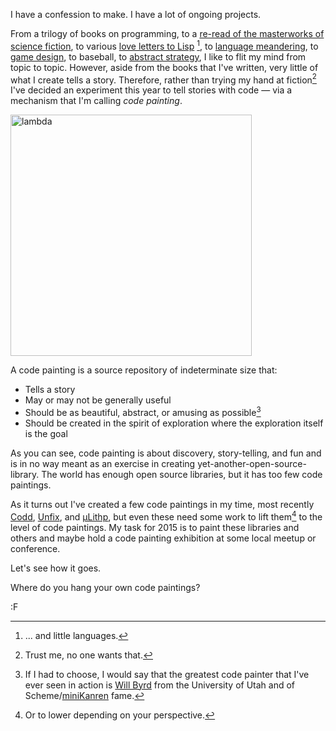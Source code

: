 I have a confession to make.  I have a lot of ongoing projects.

From a trilogy of books on programming, to a [re-read of the masterworks of science fiction](http://blog.fogus.me/2012/09/21/the-amazing-colossal-science-fiction-ketchup/), to various [love letters to Lisp](http://www.readevalprintlove.org/) [^1], to [language meandering](http://www.clojure.org), to [game design](http://fogus.me/fun/spiel/martian-whist/), to baseball, to [abstract strategy](http://2.bp.blogspot.com/-2xfGrCZuUMY/TyBUmASpTqI/AAAAAAAABJI/6N_9JOqDjp0/s1600/goban_stones.png), I like to flit my mind from topic to topic.  However, aside from the books that I've written, very little of what I create tells a story.  Therefore, rather than trying my hand at fiction[^2] I've decided an experiment this year to tell stories with code — via a mechanism that I'm calling *code painting*.

<a href="http://blog.fogus.me/wp-content/uploads/2015/02/Lambda_graffiti1.jpg"><img src="http://blog.fogus.me/wp-content/uploads/2015/02/Lambda_graffiti1.jpg" alt="lambda" width="386" height="386" class="aligncenter size-full wp-image-5882" /></a>

A code painting is a source repository of indeterminate size that:

 - Tells a story
 - May or may not be generally useful
 - Should be as beautiful, abstract, or amusing as possible[^will]
 - Should be created in the spirit of exploration where the exploration itself is the goal

As you can see, code painting is about discovery, story-telling, and fun and is in no way meant as an exercise in creating yet-another-open-source-library.  The world has enough open source libraries, but it has too few code paintings.

As it turns out I've created a few code paintings in my time, most recently [Codd](https://github.com/fogus/codd), [Unfix](http://fogus.me/fun/unfix/), and [μLithp](https://github.com/readevalprintlove/ulithp), but even these need some work to lift them[^3] to the level of code paintings.  My task for 2015 is to paint these libraries and others and maybe hold a code painting exhibition at some local meetup or conference.

Let's see how it goes.

Where do you hang your own code paintings?

:F

[^1]: ... and little languages.

[^2]: Trust me, no one wants that.

[^3]: Or to lower depending on your perspective.

[^will]: If I had to choose, I would say that the greatest code painter that I've ever seen in action is [Will Byrd](http://webyrd.net/) from the University of Utah and of Scheme/[miniKanren](http://minikanren.org/) fame.
